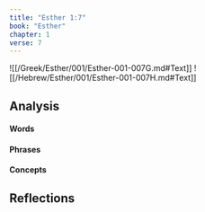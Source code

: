 ```yaml
---
title: "Esther 1:7"
book: "Esther"
chapter: 1
verse: 7
---
```

![[/Greek/Esther/001/Esther-001-007G.md#Text]]
![[/Hebrew/Esther/001/Esther-001-007H.md#Text]]

## Analysis

#### Words

#### Phrases

#### Concepts

## Reflections
